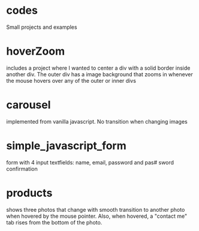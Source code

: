 # codes
Small projects and examples

# hoverZoom
includes a project where I wanted to center a div with a solid border inside another div. 
The outer div has a image background that zooms in whenever the mouse hovers over any of the outer or inner divs

# carousel
implemented from vanilla javascript. No transition when changing images

# simple_javascript_form
form with 4 input textfields: name, email, password and pas# sword confirmation

# products
shows three photos that change with smooth transition to another photo when hovered by the mouse pointer. Also, when hovered, a "contact me" tab rises from the bottom of the photo.



